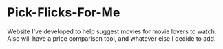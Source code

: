 Pick-Flicks-For-Me
==================

Website I've developed to help suggest movies for movie lovers to watch. Also will have a price comparison tool, and whatever else I decide to add.
